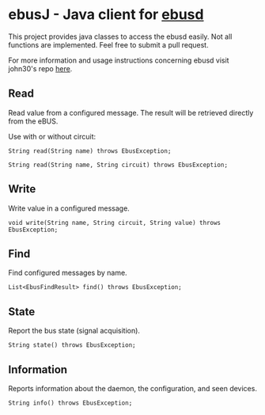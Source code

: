 # ebusJ - Java client for [ebusd](https://github.com/john30/ebusd)

This project provides java classes to access the ebusd easily.
Not all functions are implemented. Feel free to submit a pull request.

For more information and usage instructions concerning ebusd visit john30's repo [here](https://github.com/john30/ebusd).

## Read
Read value from a configured message. The result will be retrieved directly from the eBUS.

Use with or without circuit:
```
String read(String name) throws EbusException;
```

```
String read(String name, String circuit) throws EbusException;
```

## Write
Write value in a configured message.

```
void write(String name, String circuit, String value) throws EbusException;
```

## Find
Find configured messages by name.

```
List<EbusFindResult> find() throws EbusException;
```

## State
Report the bus state (signal acquisition).

```
String state() throws EbusException;
```

## Information
Reports information about the daemon, the configuration, and seen devices.

```
String info() throws EbusException;
```
